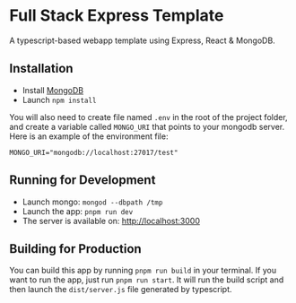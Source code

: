 # Full Stack Express Template

A typescript-based webapp template using Express, React & MongoDB.

## Installation

-   Install [MongoDB](http://www.mongodb.org)
-   Launch `npm install`

You will also need to create file named `.env` in the root of the project folder, and create a variable called `MONGO_URI` that points to your mongodb server. Here is an example of the environment file:

```env
MONGO_URI="mongodb://localhost:27017/test"
```

## Running for Development

-   Launch mongo: `mongod --dbpath /tmp`
-   Launch the app: `pnpm run dev`
-   The server is available on: [http://localhost:3000](http://localhost:3000)

## Building for Production

You can build this app by running `pnpm run build` in your terminal. If you want to run the app, just run `pnpm run start`. It will run the build script and then launch the `dist/server.js` file generated by typescript.
